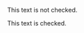 <!--- cSpell:disable --->

This text is not checked.

<!--- cSpell:enable --->

This text is checked.